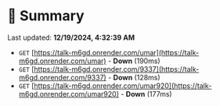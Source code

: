 # 📖 Summary
Last updated: **12/19/2024, 4:32:39 AM**

- `GET` [https://talk-m6gd.onrender.com/umar](https://talk-m6gd.onrender.com/umar) - **Down** (190ms)
- `GET` [https://talk-m6gd.onrender.com/9337](https://talk-m6gd.onrender.com/9337) - **Down** (128ms)
- `GET` [https://talk-m6gd.onrender.com/umar920](https://talk-m6gd.onrender.com/umar920) - **Down** (177ms)
